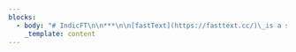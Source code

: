 ```yaml
---
blocks:
  - body: "# IndicFT\n\n***\n\n[fastText](https://fasttext.cc/)\_is a subword-aware word embedding model. It is particularly well-suited for Indian languages due to their highly agglutinative morphology. We train fastText models on our IndicNLP Corpora and evaluate them on a set of tasks to measure its performance.\n\nOur fastText models are available for 11 Indian languages: Assamese, Bengali, English, Gujarati, Hindi, Kannada, Malayalam, Marathi, Oriya, Punjabi, Tamil, Telugu.\n\n### Usage\n\nTo use our fastText models, first\_[download them](https://indicnlp.ai4bharat.org/indicft/#downloads). Next, install the fastText library:\n\n```\npip3 install fasttext\n\n```\n\nand then load the models like this:\n\n```\nimport fasttext\nmodel = fasttext.load_model(path_to_binary_file)\n\n```\n\nFor instructions on how to use these models, please refer to the official\_[fastText documentation](https://fasttext.cc/docs/en/support.html)\n\n### Downloads\n\nLanguageaspahibnorgumrkntemltaVectors[link](https://storage.googleapis.com/ai4bharat-public-indic-nlp-corpora/embedding-v2/indicnlp.ft.as.300.vec)[link](https://storage.googleapis.com/ai4bharat-public-indic-nlp-corpora/embedding-v2/indicnlp.ft.pa.300.vec)[link](https://storage.googleapis.com/ai4bharat-public-indic-nlp-corpora/embedding-v2/indicnlp.ft.hi.300.vec)[link](https://storage.googleapis.com/ai4bharat-public-indic-nlp-corpora/embedding-v2/indicnlp.ft.bn.300.vec)[link](https://storage.googleapis.com/ai4bharat-public-indic-nlp-corpora/embedding-v2/indicnlp.ft.or.300.vec)[link](https://storage.googleapis.com/ai4bharat-public-indic-nlp-corpora/embedding-v2/indicnlp.ft.gu.300.vec)[link](https://storage.googleapis.com/ai4bharat-public-indic-nlp-corpora/embedding-v2/indicnlp.ft.mr.300.vec)[link](https://storage.googleapis.com/ai4bharat-public-indic-nlp-corpora/embedding-v2/indicnlp.ft.kn.300.vec)[link](https://storage.googleapis.com/ai4bharat-public-indic-nlp-corpora/embedding-v2/indicnlp.ft.te.300.vec)[link](https://storage.googleapis.com/ai4bharat-public-indic-nlp-corpora/embedding-v2/indicnlp.ft.ml.300.vec)[link](https://storage.googleapis.com/ai4bharat-public-indic-nlp-corpora/embedding-v2/indicnlp.ft.ta.300.vec)Model[link](https://storage.googleapis.com/ai4bharat-public-indic-nlp-corpora/embedding-v2/indicnlp.ft.as.300.bin)[link](https://storage.googleapis.com/ai4bharat-public-indic-nlp-corpora/embedding-v2/indicnlp.ft.pa.300.bin)[link](https://storage.googleapis.com/ai4bharat-public-indic-nlp-corpora/embedding-v2/indicnlp.ft.hi.300.bin)[link](https://storage.googleapis.com/ai4bharat-public-indic-nlp-corpora/embedding-v2/indicnlp.ft.bn.300.bin)[link](https://storage.googleapis.com/ai4bharat-public-indic-nlp-corpora/embedding-v2/indicnlp.ft.or.300.bin)[link](https://storage.googleapis.com/ai4bharat-public-indic-nlp-corpora/embedding-v2/indicnlp.ft.gu.300.bin)[link](https://storage.googleapis.com/ai4bharat-public-indic-nlp-corpora/embedding-v2/indicnlp.ft.mr.300.bin)[link](https://storage.googleapis.com/ai4bharat-public-indic-nlp-corpora/embedding-v2/indicnlp.ft.kn.300.bin)[link](https://storage.googleapis.com/ai4bharat-public-indic-nlp-corpora/embedding-v2/indicnlp.ft.te.300.bin)[link](https://storage.googleapis.com/ai4bharat-public-indic-nlp-corpora/embedding-v2/indicnlp.ft.ml.300.bin)[link](https://storage.googleapis.com/ai4bharat-public-indic-nlp-corpora/embedding-v2/indicnlp.ft.ta.300.bin)\n\n### Evaluation\n\nFor a full results of evaluation, check our\_[paper](https://indicnlp.ai4bharat.org/papers/arxiv2020\\_indicnlp\\_corpus.pdf). Here, we show some of the evaluations.\n\n#### Word Similarity\n\nLanguagefastText wikifastText wiki+CCIndic fastTextpa0.4670.384**0.445**hi0.5750.551**0.598**gu0.5070.521**0.600**mr0.497**0.544**0.509te0.5590.543**0.578**ta**0.439**0.4380.422Average0.5070.497**0.525**\n\n#### News Genre Classification\n\nLanguagefastText wikifastText wiki+CCIndic fastTextpa**97.12**95.5396.47bn96.5797.57**97.71**or94.8096.20**98.43**gu95.1294.63**99.02**mr96.4497.07**99.37**kn95.9396.53**97.43**te98.6798.08**99.17**ml89.0289.18**92.83**ta95.9995.90**97.26**Average95.5295.63**97.52**\n\n### Citing\n\nIf you are using IndicFT, please cite the following\_[paper](https://aclanthology.org/2020.findings-emnlp.445):\n\n```\n@inproceedings{kakwani2020indicnlpsuite,\n    title={{IndicNLPSuite: Monolingual Corpora, Evaluation Benchmarks and Pre-trained Multilingual Language Models for Indian Languages}},\n    author={Divyanshu Kakwani and Anoop Kunchukuttan and Satish Golla and Gokul N.C. and Avik Bhattacharyya and Mitesh M. Khapra and Pratyush Kumar},\n    year={2020},\n    booktitle={Findings of EMNLP},\n}\n\n```\n\n### License\n\nThe IndicFT embeddings are released under the MIT License.\n"
    _template: content
---
```


